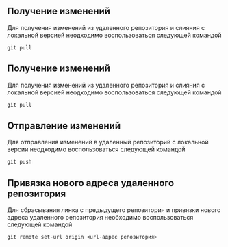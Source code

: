 ## Получение изменений 

Для получения изменений из удаленного репозитория и слияния с локальной версией неодходимо воспользоваться следующей командой

```
git pull
```

## Получение изменений 

Для получения изменений из удаленного репозитория и слияния с локальной версией неодходимо воспользоваться следующей командой

```
git pull
```

## Отправление изменений

Для отправления изменений в удаленный репозиторий с локальной версии неодходимо воспользоваться следующей командой

```
git push
```

## Привязка нового адреса удаленного репозитория

Для сбрасывания линка с предыдущего репозитория и привязки нового адреса удаленного репозитория необходимо воспользоваться следующей командой

```
git remote set-url origin <url-адрес репозитория>
```
